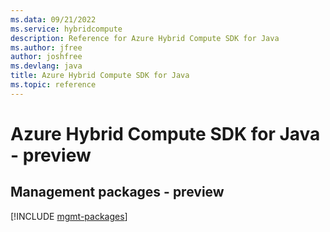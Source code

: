 ```yaml
---
ms.data: 09/21/2022
ms.service: hybridcompute
description: Reference for Azure Hybrid Compute SDK for Java
ms.author: jfree
author: joshfree
ms.devlang: java
title: Azure Hybrid Compute SDK for Java
ms.topic: reference
---
```

# Azure Hybrid Compute SDK for Java - preview

## Management packages - preview
[!INCLUDE [mgmt-packages](hybrid-compute-mgmt-index.md)]